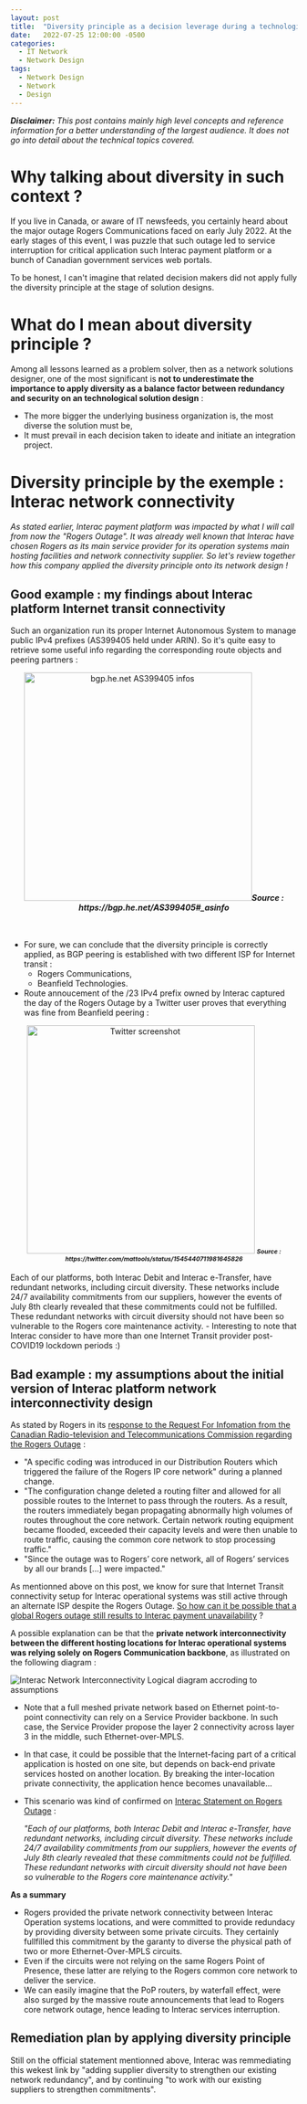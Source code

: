 ```yaml
---
layout: post
title:  "Diversity principle as a decision leverage during a technological solution design"
date:   2022-07-25 12:00:00 -0500
categories:
  - IT Network
  - Network Design
tags:
  - Network Design
  - Network
  - Design  
---
```

<i><b>Disclaimer:</b> This post contains mainly high level concepts and reference information for a better understanding of the largest audience. It does not go into detail about the technical topics covered.</i>

# Why talking about diversity in such context ? #
If you live in Canada, or aware of IT newsfeeds, you certainly heard about the major outage Rogers Communications faced on early July 2022.
At the early stages of this event, I was puzzle that such outage led to service interruption for critical application such Interac payment platform or a bunch of Canadian government services web portals.

To be honest, I can't imagine that related decision makers did not apply fully the diversity principle at the stage of solution designs.

# What do I mean about diversity principle ? #
Among all lessons learned as a problem solver, then as a network solutions designer, one of the most significant is **not to underestimate the importance to apply diversity as a balance factor between redundancy and security on an technological solution design** :

- The more bigger the underlying business organization is, the most diverse the solution must be,
- It must prevail in each decision taken to ideate and initiate an integration project.


# Diversity principle by the exemple : Interac network connectivity #

*As stated earlier, Interac payment platform was impacted by what I will call from now the "Rogers Outage". It was already well known that Interac have chosen Rogers as its main service provider for its operation systems main hosting facilities and network connectivity supplier. So let's review together how this company applied the diversity principle onto its network design !*

## Good example : my findings about Interac platform Internet transit connectivity ##

Such an organization run its proper Internet Autonomous System to manage public IPv4 prefixes (AS399405 held under ARIN). So it's quite easy to retrieve some useful info regarding the corresponding route objects and peering partners :

<center><img src="/content/images/AS399405_info_20220722.jpg" width=400px alt="bgp.he.net AS399405 infos"><b><i>Source : https://bgp.he.net/AS399405#_asinfo</b></i></center><br><br>

- For sure, we can conclude that the diversity principle is correctly applied, as BGP peering is established with two different ISP for Internet transit :
  - Rogers Communications,
  - Beanfield Technologies.
- Route annoucement of the /23 IPv4 prefix owned by Interac captured the day of the Rogers Outage by a Twitter user proves that everything was fine from Beanfield peering :

<center><img src="/content/images/bgp-interac-tweet.jpg" width=400px alt="Twitter screenshot">
<span style="font-size: 8pt; font-weight: bold; font-style: italic;">Source : https://twitter.com/mattools/status/1545440711981645826</span></center><br>
Each of our platforms, both Interac Debit and Interac e-Transfer, have redundant networks, including circuit diversity. These networks include 24/7 availability commitments from our suppliers, however the events of July 8th clearly revealed that these commitments could not be fulfilled. These redundant networks with circuit diversity should not have been so vulnerable to the Rogers core maintenance activity.
- Interesting to note that Interac consider to have more than one Internet Transit provider post-COVID19 lockdown periods :)

## Bad example : my assumptions about the initial version of Interac platform network interconnectivity design ##

As stated by Rogers in its [response to the Request For Infomation from the Canadian Radio-television and Telecommunications Commission regarding the Rogers Outage](https://crtc.gc.ca/public/otf/2022/c12_202203868/4215445.docx) :
- "A specific coding was introduced in our Distribution Routers which triggered the failure of the Rogers IP core network" during a planned change.
- "The configuration change deleted a routing filter and allowed for all possible routes to the Internet to pass through the routers. As a result, the routers immediately began propagating abnormally high volumes of routes throughout the core network. Certain network routing equipment became flooded, exceeded their capacity levels and were then unable to route traffic, causing the common core network to stop processing traffic."
- "Since the outage was to Rogers’ core network, all of Rogers’ services by all our brands [...] were impacted."

As mentionned above on this post, we know for sure that Internet Transit connectivity setup for Interac operational systems was still active through an alternate ISP despite the Rogers Outage.
<ins>So how can it be possible that a global Rogers outage still results to Interac payment unavailability</ins> ?

A possible explanation can be that the **private network interconnectivity between the different hosting locations for Interac operational systems was relying solely on Rogers Communication backbone**, as illustrated on the following diagram :

![Interac Network Interconnectivity Logical diagram accroding to assumptions](/content/images/interac-logical.png)

- Note that a full meshed private network based on Ethernet point-to-point connectivity can rely on a Service Provider backbone. In such case, the Service Provider propose the layer 2 connectivity across layer 3 in the middle, such Ethernet-over-MPLS.
- In that case, it could be possible that the Internet-facing part of a critical application is hosted on one site, but depends on back-end private services hosted on another location. By breaking the inter-location private connectivity, the application hence becomes unavailable...
- This scenario was kind of confirmed on [Interac Statement on Rogers Outage](https://www.interac.ca/en/content/news/interac-statement-on-rogers-outage/) :

   *"Each of our platforms, both Interac Debit and Interac e-Transfer, have redundant networks, including circuit diversity. These networks include 24/7 availability commitments from our suppliers, however the events of July 8th clearly revealed that these commitments could not be fulfilled. These redundant networks with circuit diversity should not have been so vulnerable to the Rogers core maintenance activity."*
   
**As a summary**
- Rogers provided the private network connectivity between Interac Operation systems locations, and were committed to provide redundacy by providing diversity between some private circuits. They certainly fullfilled this commitment by the garanty to diverse the physical path of two or more Ethernet-Over-MPLS circuits.
- Even if the circuits were not relying on the same Rogers Point of Presence, these latter are relying to the Rogers common core network to deliver the service.
- We can easily imagine that the PoP routers, by waterfall effect, were also surged by the massive route announcements that lead to Rogers core network outage, hence leading to Interac services interruption.

## Remediation plan by applying diversity principle ##
Still on the official statement mentionned above, Interac was remmediating this wekest link by "adding supplier diversity to strengthen our existing network redundancy", and by continuing "to work with our existing suppliers to strengthen commitments".


